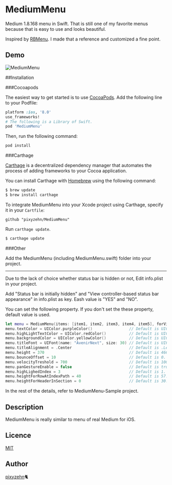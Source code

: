 MediumMenu
====================

Medium 1.8.168 menu in Swift. That is still one of my favorite menus because that is easy to use and looks beautiful.

Inspired by [RBMenu](https://github.com/RoshanNindrai/RBMenu). I made that a reference and customized a fine point.

## Demo

![MediumMenu](https://github.com/pixyzehn/MediumMenu/blob/master/Assets/MediumMenu.gif)

##Installation

###Cocoapods

The easiest way to get started is to use [CocoaPods](http://cocoapods.org/). Add the following line to your Podfile:

```ruby
platform :ios, '8.0'
use_frameworks!
# The following is a Library of Swift.
pod 'MediumMenu'
```

Then, run the following command:

```ruby
pod install
```

###Carthage

[Carthage](https://github.com/Carthage/Carthage) is a decentralized dependency manager that automates the process of adding frameworks to your Cocoa application.

You can install Carthage with [Homebrew](http://brew.sh/) using the following command:

```bash
$ brew update
$ brew install carthage
```

To integrate MediumMenu into your Xcode project using Carthage, specify it in your `Cartfile`:

```ogdl
github "pixyzehn/MediumMenu"
```
Run `carthage update`.

```bash
$ carthage update
```

###Other

Add the MediumMenu (including MediumMenu.swift) folder into your project.

---

Due to the lack of choice whether status bar is hidden or not,  Edit info.plist in your project.

Add "Status bar is initially hidden" and "View controller-based status bar appearance" in info.plist as key. Eash value is "YES" and "NO".

You can set the following property. If you don't set the these property, default value is used.

```Swift
let menu = MediumMenu(items: [item1, item2, item3, item4, item5], forViewController: self)
menu.textColor = UIColor.purpleColor()                // Default is UIColor(red:0.98, green:0.98, blue:0.98, alpha:1).
menu.highLightTextColor = UIColor.redColor()          // Default is UIColor(red:0.57, green:0.57, blue:0.57, alpha:1).
menu.backgroundColor = UIColor.yellowColor()          // Default is UIColor(red:0.05, green:0.05, blue:0.05, alpha:1).
menu.titleFont = UIFont(name: "AvenirNext", size: 30) // Default is UIFont(name: "HelveticaNeue-Light", size: 28).
menu.titleAlignment = .Center                         // Default is .Left.
menu.height = 370                                     // Default is 466.
menu.bounceOffset = 10                                // Default is 0.
menu.velocityTreshold = 700                           // Default is 1000.
menu.panGestureEnable = false                         // Default is true.
menu.highLighedIndex = 3                              // Default is 1.
menu.heightForRowAtIndexPath = 40                     // Default is 57.
menu.heightForHeaderInSection = 0                     // Default is 30.
```

In the rest of the details, refer to MediumMenu-Sample project.

## Description

MediumMenu is really similar to menu of real Medium for iOS.

## Licence

[MIT](https://github.com/pixyzehn/MediumMenu/blob/master/LICENSE)

## Author

[pixyzehn](https://github.com/pixyzehn)🐈
